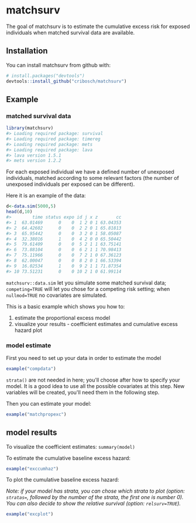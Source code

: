 
<!-- README.md is generated from README.Rmd. Please edit that file -->
matchsurv
=========

The goal of matchsurv is to estimate the cumulative excess risk for exposed individuals when matched survival data are available.

Installation
------------

You can install matchsurv from github with:

``` r
# install.packages("devtools")
devtools::install_github("cribosch/matchsurv")
```

Example
-------

### matched survival data

``` r
library(matchsurv)
#> Loading required package: survival
#> Loading required package: timereg
#> Loading required package: mets
#> Loading required package: lava
#> lava version 1.5.1
#> mets version 1.2.2
```

For each exposed individual we have a defined number of unexposed individuals, matched according to some relevant factors (the number of unexposed individuals per exposed can be different).

Here it is an example of the data:

``` r
d<-data.sim(5000,5)
head(d,10)
#>        time status expo id j x z       cc
#> 1  63.01469      0    0  1 2 0 1 63.04353
#> 2  64.42602      0    0  2 2 0 1 65.81813
#> 3  65.95442      0    0  3 2 0 1 58.05087
#> 4  32.38016      1    0  4 2 0 0 65.50442
#> 5  79.61409      0    0  5 2 1 1 63.75141
#> 6  73.88104      0    0  6 2 1 1 70.98413
#> 7  75.11966      0    0  7 2 1 0 67.36123
#> 8  62.00047      0    0  8 2 0 1 66.53394
#> 9  16.02534      1    0  9 2 1 1 71.87354
#> 10 73.51231      0    0 10 2 1 0 61.99114
```

`matchsurv::data.sim` let you simulate some matched survival data; `competing=TRUE` will let you chose for a competing risk setting; when `nullmod=TRUE` no covariates are simulated.

This is a basic example which shows you how to:

1.  estimate the proportional excess model
2.  visualize your results - coefficient estimates and cumulative excess hazard plot

### model estimate

First you need to set up your data in order to estimate the model

``` r
example("compdata")
```

`strata()` are not needed in here; you'll choose after how to specify your model. It is a good idea to use all the possible covariates at this step. New variables will be created, you'll need them in the following step.

Then you can estimate your model:

``` r
example("matchpropexc")
```

model results
-------------

To visualize the coefficient estimates: `summary(model)`

To estimate the cumulative baseline excess hazard:

``` r
example("exccumhaz")
```

To plot the cumulative baseline excess hazard:

*Note: if your model has strata, you can chose which strata to plot (option: `stratas=`, followed by the number of the strata, the first one is number 0). You can also decide to show the relative survival (option: `relsurv=TRUE`).*

``` r
example("excplot")
```
